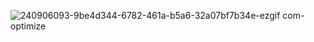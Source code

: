 ![240906093-9be4d344-6782-461a-b5a6-32a07bf7b34e-ezgif com-optimize](https://github.com/JhaAnurag/JhaAnurag/assets/64073452/93ecd523-81f2-476e-9c88-0f73521075a3)
<!--
## Hi there 👋
**JhaAnurag/JhaAnurag** is a ✨ _special_ ✨ repository because its `README.md` (this file) appears on your GitHub profile.

Here are some ideas to get you started:

- 🔭 I’m currently working on ...
- 🌱 I’m currently learning ...
- 👯 I’m looking to collaborate on ...
- 🤔 I’m looking for help with ...
- 💬 Ask me about ...
- 📫 How to reach me: ...
- 😄 Pronouns: ...
- ⚡ Fun fact: ...
-->
